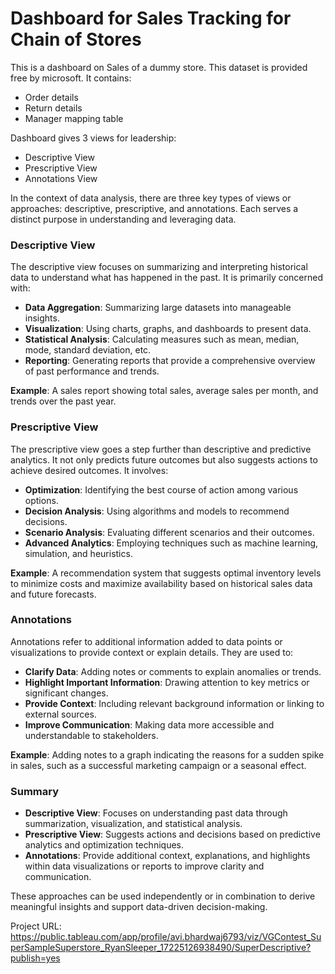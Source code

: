 # Dashboard for Sales Tracking for Chain of Stores
This is a dashboard on Sales of a dummy store. This dataset is provided free by microsoft. It contains:
- Order details
- Return details
- Manager mapping table

Dashboard gives 3 views for leadership:

- Descriptive View
- Prescriptive View
- Annotations View

In the context of data analysis, there are three key types of views or approaches: descriptive, prescriptive, and annotations. Each serves a distinct purpose in understanding and leveraging data.

### Descriptive View
The descriptive view focuses on summarizing and interpreting historical data to understand what has happened in the past. It is primarily concerned with:
- **Data Aggregation**: Summarizing large datasets into manageable insights.
- **Visualization**: Using charts, graphs, and dashboards to present data.
- **Statistical Analysis**: Calculating measures such as mean, median, mode, standard deviation, etc.
- **Reporting**: Generating reports that provide a comprehensive overview of past performance and trends.

**Example**: A sales report showing total sales, average sales per month, and trends over the past year.

### Prescriptive View
The prescriptive view goes a step further than descriptive and predictive analytics. It not only predicts future outcomes but also suggests actions to achieve desired outcomes. It involves:
- **Optimization**: Identifying the best course of action among various options.
- **Decision Analysis**: Using algorithms and models to recommend decisions.
- **Scenario Analysis**: Evaluating different scenarios and their outcomes.
- **Advanced Analytics**: Employing techniques such as machine learning, simulation, and heuristics.

**Example**: A recommendation system that suggests optimal inventory levels to minimize costs and maximize availability based on historical sales data and future forecasts.

### Annotations
Annotations refer to additional information added to data points or visualizations to provide context or explain details. They are used to:
- **Clarify Data**: Adding notes or comments to explain anomalies or trends.
- **Highlight Important Information**: Drawing attention to key metrics or significant changes.
- **Provide Context**: Including relevant background information or linking to external sources.
- **Improve Communication**: Making data more accessible and understandable to stakeholders.

**Example**: Adding notes to a graph indicating the reasons for a sudden spike in sales, such as a successful marketing campaign or a seasonal effect.

### Summary
- **Descriptive View**: Focuses on understanding past data through summarization, visualization, and statistical analysis.
- **Prescriptive View**: Suggests actions and decisions based on predictive analytics and optimization techniques.
- **Annotations**: Provide additional context, explanations, and highlights within data visualizations or reports to improve clarity and communication.

These approaches can be used independently or in combination to derive meaningful insights and support data-driven decision-making.

Project URL:
https://public.tableau.com/app/profile/avi.bhardwaj6793/viz/VGContest_SuperSampleSuperstore_RyanSleeper_17225126938490/SuperDescriptive?publish=yes
